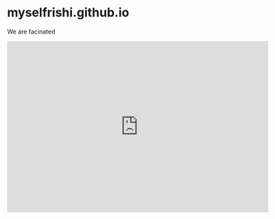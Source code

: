 # myselfrishi.github.io
We are facinated

 

<iframe src="https://commons.m.wikimedia.org/wiki/File:Raushan_srivastva.png" style="border:0px #ffffff none;" name="myiFrame" scrolling="yes" frameborder="1" marginheight="0px" marginwidth="0px" height="400px" width="609px" allowfullscreen></iframe><div style="position: absolute;width: 72%;bottom: 1px;left: 0;right: 0;margin-left: auto;margin-right: auto;color: #000;text-align: center;"><small style="line-height: 1.2;font-size: 0px;background: #fff;"> <a href="https://www.fanavia.com/">Airport Codes</a> </small></div><style>.boxes2{height:212px;width:316px;} #new img{max-width:none!important;background:none!important}#iframe{max-height:none!important;max-width:none!important;background:none!important}</style></div>
